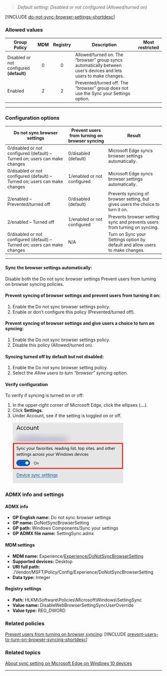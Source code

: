 <!-- ## Do not sync browser settings
>*Supported versions: Microsoft Edge on Windows 10, next major version*<br> -->
>*Default setting:  Disabled or not configured (Allowed/turned on)*

[!INCLUDE [do-not-sync-browser-settings-shortdesc](../shortdesc/do-not-sync-browser-settings-shortdesc.md)]

### Allowed values

|Group Policy  |MDM |Registry |Description |Most restricted |
|---|:---:|:---:|---|:---:|
|Disabled or not configured<br>**(default)** |0 |0 |Allowed/turned on. The “browser” group syncs automatically between user’s devices and lets users to make changes. | |
|Enabled |2 |2 |Prevented/turned off.  The “browser” group does not use the Sync your Settings option. | |
---

### Configuration options
| **Do not sync browser settings** | **Prevent users from turning on browser syncing** | **Result** |
| --- | --- | --- |
| 0/disabled or not configured (default) – Turned on; users can make changes | 0/disabled (default) | Microsoft Edge syncs browser settings automatically. |
| 0/disabled or not configured (default) – Turned on; users can make changes | 1/enabled or not configured | Microsoft Edge syncs browser settings automatically. |
| 2/enabled – Prevented/turned off | 0/disabled (default) | Prevents syncing of browser setting, but gives users the choice to turn it on. |
| 2/enabled – Turned off | 1/enabled or not configured | Prevents browser setting sync and prevents users from turning on syncing. |
| 0/disabled or not configured (default) – Turned on; users can make changes | N/A | Turn on Sync your Settings option by default and allow users to make changes. |
---

#### Sync the browser settings automatically:
Disable both the Do not sync browser settings Prevent users from turning on browser syncing policies.

#### Prevent syncing of browser settings and prevent users from turning it on:
1. Enable the Do not sync browser settings policy.
2. Enable or don’t configure this policy (Prevented/turned off).

#### Prevent syncing of browser settings and give users a choice to turn on syncing:
1. Enable the Do not sync browser settings policy.
2. Disable this policy (Allowed/turned on).

#### Syncing turned off by default but not disabled:
1. Enable the Do not sync browser setting policy.
2. Select the _Allow users to turn “browser” syncing_ option.

#### Verify configuration
To verify if syncing is turned on or off:
1. In the upper-right corner of Microsoft Edge, click the ellipses \(**...**\).
2. Click **Settings**.
3. Under Account, see if the setting is toggled on or off.<p>![Verify configuration](../images/sync-settings.PNG)


### ADMX info and settings
#### ADMX info
- **GP English name:** Do not sync browser settings
- **GP name:** DoNotSyncBrowserSetting
- **GP path:** Windows Components/Sync your settings
- **GP ADMX file name:** SettingSync.admx

#### MDM settings
- **MDM name:** Experience/[Experience/DoNotSyncBrowserSetting](../new-policies.md#donotsyncbrowsersetting)
- **Supported devices:** Desktop
- **URI full path:** ./Vendor/MSFT/Policy/Config/Experience/DoNotSyncBrowserSetting
- **Data type:** Integer

#### Registry settings
- **Path:** HLKM\\Software\Policies\Microsoft\Windows\SettingSync
- **Value name:** DisableWebBrowserSettingSyncUserOverride
- **Value type:** REG_DWORD


### Related policies

[Prevent users from turning on browser syncing](../new-policies.md#prevent-users-from-turning-on-browser-syncing): [!INCLUDE [prevent-users-to-turn-on-browser-syncing-shortdesc](../shortdesc/prevent-users-to-turn-on-browser-syncing-shortdesc.md)]



### Related topics

[About sync setting on Microsoft Edge on Windows 10 devices](http://windows.microsoft.com/windows-10/about-sync-settings-on-windows-10-devices)
<p><p>
<hr>